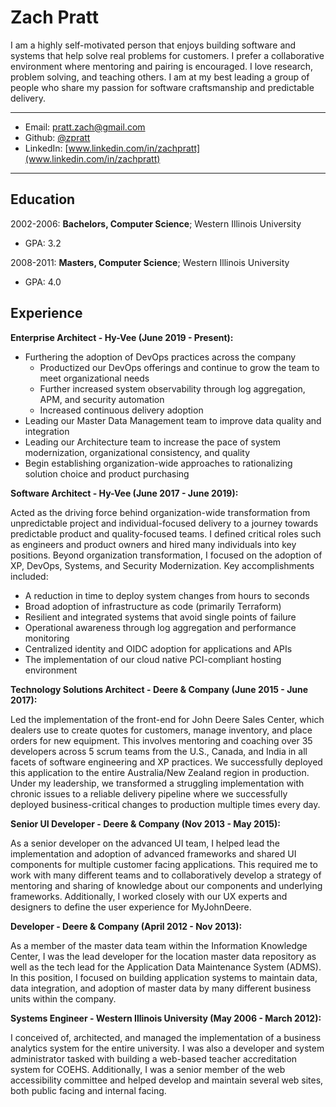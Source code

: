 Zach Pratt
============

I am a highly self-motivated person that enjoys building software and systems that help solve real problems for customers. I prefer a collaborative environment where mentoring and pairing is encouraged. I love research, problem solving, and teaching others. I am at my best leading a group of people who share my passion for software craftsmanship and predictable delivery.

----------------------------

* Email: [pratt.zach@gmail.com](mailto:pratt.zach@gmail.com)
* Github: [@zpratt](https://github.com/zpratt)
* LinkedIn: [www.linkedin.com/in/zachpratt](www.linkedin.com/in/zachpratt)

----------------------------

Education
---------

2002-2006:   **Bachelors, Computer Science**; Western Illinois University
* GPA: 3.2

2008-2011:   **Masters, Computer Science**; Western Illinois University
* GPA: 4.0

Experience
----------
**Enterprise Architect - Hy-Vee (June 2019 - Present):**

* Furthering the adoption of DevOps practices across the company
  * Productized our DevOps offerings and continue to grow the team to meet organizational needs
  * Further increased system observability through log aggregation, APM, and security automation
  * Increased continuous delivery adoption
* Leading our Master Data Management team to improve data quality and integration
* Leading our Architecture team to increase the pace of system modernization, organizational consistency, and quality
* Begin establishing organization-wide approaches to rationalizing solution choice and product purchasing

**Software Architect - Hy-Vee (June 2017 - June 2019):**

Acted as the driving force behind organization-wide transformation from unpredictable project and individual-focused delivery to a journey towards predictable product and quality-focused teams. I defined critical roles such as engineers and product owners and hired many individuals into key positions. Beyond organization transformation, I focused on the adoption of XP, DevOps, Systems, and Security Modernization. Key accomplishments included: 
* A reduction in time to deploy system changes from hours to seconds
* Broad adoption of infrastructure as code (primarily Terraform)
* Resilient and integrated systems that avoid single points of failure
* Operational awareness through log aggregation and performance monitoring
* Centralized identity and OIDC adoption for applications and APIs
* The implementation of our cloud native PCI-compliant hosting environment

**Technology Solutions Architect - Deere & Company (June 2015 - June 2017):**

Led the implementation of the front-end for John Deere Sales Center, which dealers use to create quotes for customers, manage inventory, and place orders for new equipment. This involves mentoring and coaching over 35 developers across 5 scrum teams from the U.S., Canada, and India in all facets of software engineering and XP practices. We successfully deployed this application to the entire Australia/New Zealand region in production. Under my leadership, we transformed a struggling implementation with chronic issues to a reliable delivery pipeline where we successfully deployed business-critical changes to production multiple times every day.

**Senior UI Developer - Deere & Company (Nov 2013 - May 2015):**

As a senior developer on the advanced UI team, I helped lead the implementation and adoption of advanced frameworks and shared UI components for multiple customer facing applications. This required me to work with many different teams and to collaboratively develop a strategy of mentoring and sharing of knowledge about our components and underlying frameworks. Additionally, I worked closely with our UX experts and designers to define the user experience for MyJohnDeere.

**Developer - Deere & Company (April 2012 - Nov 2013):**

As a member of the master data team within the Information Knowledge Center, I was the lead developer for the location master data repository as well as the tech lead for the Application Data Maintenance System (ADMS). In this position, I focused on building application systems to maintain data, data integration, and adoption of master data by many different business units within the company.

**Systems Engineer - Western Illinois University (May 2006 - March 2012):**

I conceived of, architected, and managed the implementation of a business analytics system for the entire university. I was also a developer and system administrator tasked with building a web-based teacher accreditation system for COEHS. Additionally, I was a senior member of the web accessibility committee and helped develop and maintain several web sites, both public facing and internal facing.
